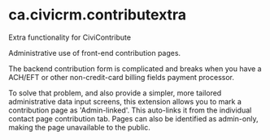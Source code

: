 # ca.civicrm.contributextra
Extra functionality for CiviContribute

Administrative use of front-end contribution pages.
 
The backend contribution form is complicated and breaks when you have a ACH/EFT or other non-credit-card billing fields payment processor.

To solve that problem, and also provide a simpler, more tailored administrative data input screens, this extension allows you to mark a contribution page as 'Admin-linked'. This auto-links it from the individual contact page contribution tab.
Pages can also be identified as admin-only, making the page unavailable to the public.
